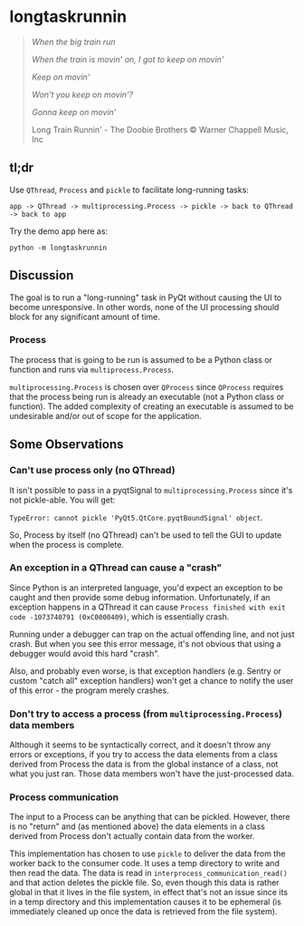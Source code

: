 # longtaskrunnin

> *When the big train run*
> 
> *When the train is movin' on, I got to keep on movin'*
> 
> *Keep on movin'*
> 
> *Won't you keep on movin'?*
> 
> *Gonna keep on movin'*
> 
> Long Train Runnin' - The Doobie Brothers © Warner Chappell Music, Inc

## tl;dr

Use `QThread`, `Process` and `pickle` to facilitate long-running tasks:

`app -> QThread -> multiprocessing.Process -> pickle -> back to QThread -> back to app`

Try the demo app here as:

`python -m longtaskrunnin`

## Discussion

The goal is to run a "long-running" task in PyQt without causing the UI to become unresponsive.
In other words, none of the UI processing should block for any significant amount of time.

### Process

The process that is going to be run is assumed to be a Python class or function and runs via `multiprocess.Process`.

`multiprocessing.Process` is chosen over `QProcess` since `QProcess` requires that the process being 
run is already an executable (not a Python class or function). The added complexity of creating an executable is 
assumed to be undesirable and/or out of scope for the application.

## Some Observations

### Can't use process only (no QThread)

It isn't possible to pass in a pyqtSignal to `multiprocessing.Process` since it's not pickle-able. You will get:

`TypeError: cannot pickle 'PyQt5.QtCore.pyqtBoundSignal' object`.

So, Process by itself (no QThread) can't be used to tell the GUI to update when the process is complete.

### An exception in a QThread can cause a "crash"

Since Python is an interpreted language, you'd expect an exception to be caught and then provide some debug
information. Unfortunately, if an exception happens in a QThread it can cause 
`Process finished with exit code -1073740791 (0xC0000409)`, which is essentially crash. 

Running under a debugger can trap on the actual offending line, and not just crash. But when you see this 
error message, it's not obvious that using a debugger would avoid this hard "crash".

Also, and probably even worse, is that exception handlers (e.g. Sentry or custom "catch all" exception handlers) 
won't get a chance to notify the user of this error - the program merely crashes.

### Don't try to access a process (from `multiprocessing.Process`) data members

Although it seems to be syntactically correct, and it doesn't throw any errors or exceptions, if you 
try to access the data elements from a class derived from Process the data is from the global instance of a class,
not what you just ran. Those data members won't have the just-processed data.

### Process communication

The input to a Process can be anything that can be pickled. However, there is no "return" and (as mentioned above)
the data elements in a class derived from Process don't actually contain data from the worker.

This implementation has chosen to use `pickle` to deliver the data from the worker back to the consumer code.
It uses a temp directory to write and then read the data. The data is read in `interprocess_communication_read()` 
and that action deletes the pickle file. So, even though this data is rather global
in that it lives in the file system, in effect that's not an issue since its in a temp directory and this 
implementation causes it to be ephemeral (is immediately cleaned up once the data is retrieved from the file
system).

